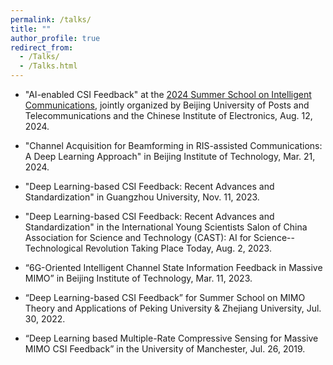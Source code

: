 ```yaml
---
permalink: /talks/
title: ""
author_profile: true
redirect_from: 
  - /Talks/
  - /Talks.html
---
```



- "AI-enabled CSI Feedback" at the [2024 Summer School on Intelligent Communications](https://www.cie.org.cn/list_43/13096.html), jointly organized by Beijing University of Posts and Telecommunications and the Chinese Institute of Electronics, Aug. 12, 2024.

- "Channel Acquisition for Beamforming in RIS-assisted Communications: A Deep Learning Approach" in Beijing Institute of Technology, Mar. 21, 2024.

- "Deep Learning-based CSI Feedback: Recent Advances and Standardization" in Guangzhou University, Nov. 11, 2023.

- "Deep Learning-based CSI Feedback: Recent Advances and Standardization" in the International Young Scientists Salon of China Association for Science and Technology (CAST): AI for Science--Technological Revolution Taking Place Today, Aug. 2, 2023.

- “6G-Oriented Intelligent Channel State Information Feedback in Massive MIMO” in Beijing Institute of Technology, Mar. 11, 2023.

- “Deep Learning-based CSI Feedback” for Summer School on MIMO Theory and Applications of Peking University & Zhejiang University, Jul. 30, 2022.

- “Deep Learning based Multiple-Rate Compressive Sensing for Massive MIMO CSI Feedback” in the University of Manchester, Jul. 26, 2019.


